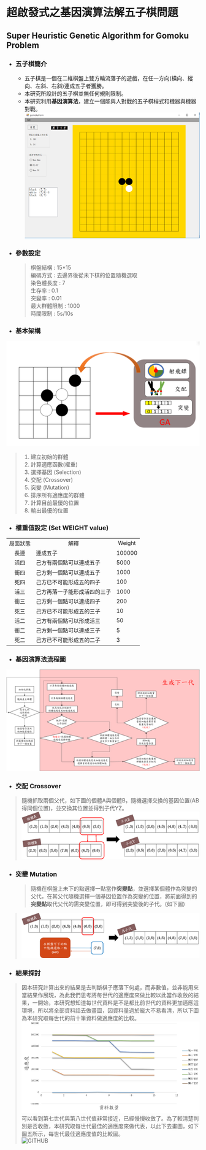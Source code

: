 # 超啟發式之基因演算法解五子棋問題
## Super Heuristic Genetic Algorithm for Gomoku Problem

* ### 五子棋簡介
  * 五子棋是一個在二維棋盤上雙方輪流落子的遊戲，在任一方向(橫向、縱向、左斜、右斜)連成五子者獲勝。<br>
  * 本研究所設計的五子棋並無任何規則限制。<br>
  * 本研究利用**基因演算法**，建立一個能與人對戰的五子棋程式和機器與機器對戰。<br>
  ![GITHUB](./image/interview.png)
* ### 參數設定
  > 棋盤結構 : 15*15 <br>
  > 編碼方式 : 去邊界後從未下棋的位置隨機選取<br>
  > 染色體長度 : 7<br>
  > 生存率 :  0.1<br>
  > 突變率 : 0.01<br>
  > 最大群體限制 : 1000<br>
  > 時間限制 :  5s/10s<br>

* ### 基本架構
 ![GITHUB](./image/gomoku_architecture1.PNG)
 >1. 建立初始的群體<br>
 >2. 計算適應函數(權重)<br>
 >3. 選擇基因 (Selection)<br>
 >4. 交配 (Crossover)<br>
 >5. 突變 (Mutation)<br>
 >6. 排序所有適應度的群體<br>
 >7. 計算目前最優的位置<br>
 >8. 輸出最優的位置<br>

* ### 權重值設定 (Set WEIGHT value) 
<table>
    <tr>
        <td align='center'>局面狀態</td>
        <td align='center'>解釋</td>
        <td align='center'>Weight</td>
    </tr>
     <tr>
        <td align='center'>長連</td>
        <td>連成五子</td>
        <td>100000</td>
    </tr>
     <tr>
        <td align='center'>活四</td>
        <td>己方有兩個點可以連成五子</td>
        <td>5000</td>
    </tr>
      <tr>
        <td align='center'>衝四</td>
        <td>己方剩一個點可以連成五子</td>
        <td>1000</td>
    </tr>
      <tr>
        <td align='center'>死四</td>
        <td>己方已不可能形成五的四子</td>
        <td>100</td>
    </tr>
      <tr>
        <td align='center'>活三</td>
        <td>己方再落一子能形成活四的三子</td>
        <td>1000</td>
    </tr>
      <tr>
        <td align='center'>衝三</td>
        <td>己方剩一個點可以連成四子</td>
        <td>200</td>
    </tr>
      <tr>
        <td align='center'>死三</td>
        <td>己方已不可能形成五的三子</td>
        <td>10</td>
    </tr>
      <tr>
        <td align='center'>活二</td>
        <td>己方有兩個點可以形成活三</td>
        <td>50</td>
    </tr>
      <tr>
        <td align='center'>衝二</td>
        <td>己方剩一個點可以連成三子</td>
        <td>5</td>
    </tr>
      <tr>
        <td align='center'>死二</td>
        <td>己方已不可能形成五的二子</td>
        <td>3</td>
    </tr>
</table>

* ### 基因演算法流程圖
 ![GITHUB](./image/flowchart.png)
 
* ### 交配 **Crossover**
 > 隨機抓取兩個父代，如下圖的個體A與個體B，隨機選擇交換的基因位置(AB得同個位置)，並交換其位置並得到子代YZ。
 >![GITHUB](./image/crossoverV2.png)

* ### 突變 **Mutation**
  >隨機在棋盤上未下的點選擇一點當作**突變點**，並選擇某個體作為突變的父代，在其父代隨機選擇一個基因位置作為突變的位置，將前面得到的**突變點**取代父代的需突變位置，即可得到突變後的子代。(如下圖)
 >![GITHUB](./image/mutation.png)

* ### 結果探討
 >因本研究計算出來的結果是去判斷棋子應落下何處，而非數值，並非能用來當結果作展現，為此我們思考將每世代的適應度來做比較以此當作收斂的結果，一開始，本研究想知道每世代資料是不是都比前世代的資料更加適應這環境，所以將全部資料話去做畫圖，因資料量過於龐大不易看清，所以下圖為本研究取每世代的前十筆資料做適應度的比較。<br>
 >![GITHUB](./image/fitness.png)
 >可以看到第七世代與第八世代值非常接近，已經慢慢收斂了。為了較清楚判別是否收斂，本研究取每世代最佳的適應度來做代表，以此下去畫圖，如下圖五所示，每世代最佳適應度值的比較圖。<br>
 >![GITHUB](./image/bstfitness.png)
 
